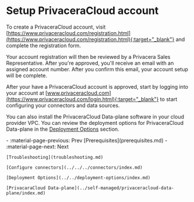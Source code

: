 # Setup PrivaceraCloud account

To create a PrivaceraCloud account, visit
[https://www.privaceracloud.com/registration.html](https://www.privaceracloud.com/registration.html){:target="_blank"} and complete the
registration form.

Your account registration will then be reviewed by a Privacera Sales
Representative. After you're approved, you'll receive an email with an assigned
account number. After you confirm this email, your account setup will be
complete.

After your have a PrivaceraCloud account is approved, start by logging into your account
at [www.privaceracloud.com](https://www.privaceracloud.com/login.html){:target="_blank"} to start configuring your connectors and data sources.

You can also install the PrivaceraCloud Data-plane software in your cloud provider VPC. You can review
the deployment options for PrivaceraCloud Data-plane in the [Deployment Options](../../deployment-options/index.md) section.

<div class="grid cards" markdown>
-   :material-page-previous: Prev [Prerequisites](prerequisites.md)
-   :material-page-next: Next

    [Troubleshooting](troubleshooting.md)

    [Configure connectors](../../../connectors/index.md)
    
    [Deployment Options](../../deployment-options/index.md)

    [PrivacaraCloud Data-plane](../self-managed/privaceracloud-data-plane/index.md)
    
</div>
